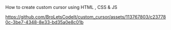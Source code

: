 How to create custom cursor using HTML , CSS & JS


https://github.com/BroLetsCodeIt/custom_cursor/assets/113767803/c237780c-3be7-4348-8e33-bd35a0e8c01b

